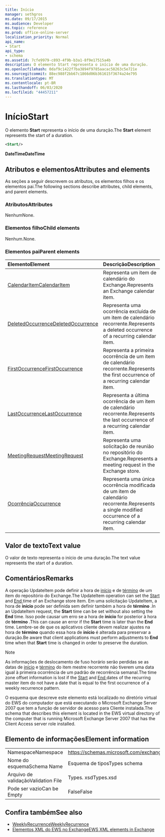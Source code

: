 ```yaml
---
title: Início
manager: sethgros
ms.date: 09/17/2015
ms.audience: Developer
ms.topic: reference
ms.prod: office-online-server
localization_priority: Normal
api_name:
- Start
api_type:
- schema
ms.assetid: 7cfe9979-c893-4f9b-b3a1-8f9e17515a4b
description: O elemento Start representa o início de uma duração.
ms.openlocfilehash: 0daf9c1422f7ba3894f9785aacac58263c5e721e
ms.sourcegitcommit: 88ec988f2bb67c1866d06b361615f3674a24e795
ms.translationtype: MT
ms.contentlocale: pt-BR
ms.lasthandoff: 06/03/2020
ms.locfileid: "44457211"
---
```

# <a name="start"></a><span data-ttu-id="fd1d8-103">Início</span><span class="sxs-lookup"><span data-stu-id="fd1d8-103">Start</span></span>

<span data-ttu-id="fd1d8-104">O elemento **Start** representa o início de uma duração.</span><span class="sxs-lookup"><span data-stu-id="fd1d8-104">The **Start** element represents the start of a duration.</span></span> 
  
```xml
<Start/>
```

<span data-ttu-id="fd1d8-105">**DateTime**</span><span class="sxs-lookup"><span data-stu-id="fd1d8-105">**DateTime**</span></span>

## <a name="attributes-and-elements"></a><span data-ttu-id="fd1d8-106">Atributos e elementos</span><span class="sxs-lookup"><span data-stu-id="fd1d8-106">Attributes and elements</span></span>

<span data-ttu-id="fd1d8-107">As seções a seguir descrevem os atributos, os elementos filhos e os elementos pai.</span><span class="sxs-lookup"><span data-stu-id="fd1d8-107">The following sections describe attributes, child elements, and parent elements.</span></span>
  
### <a name="attributes"></a><span data-ttu-id="fd1d8-108">Atributos</span><span class="sxs-lookup"><span data-stu-id="fd1d8-108">Attributes</span></span>

<span data-ttu-id="fd1d8-109">Nenhum</span><span class="sxs-lookup"><span data-stu-id="fd1d8-109">None.</span></span>
  
### <a name="child-elements"></a><span data-ttu-id="fd1d8-110">Elementos filho</span><span class="sxs-lookup"><span data-stu-id="fd1d8-110">Child elements</span></span>

<span data-ttu-id="fd1d8-111">Nenhum.</span><span class="sxs-lookup"><span data-stu-id="fd1d8-111">None.</span></span>
  
### <a name="parent-elements"></a><span data-ttu-id="fd1d8-112">Elementos pai</span><span class="sxs-lookup"><span data-stu-id="fd1d8-112">Parent elements</span></span>

|<span data-ttu-id="fd1d8-113">**Elemento**</span><span class="sxs-lookup"><span data-stu-id="fd1d8-113">**Element**</span></span>|<span data-ttu-id="fd1d8-114">**Descrição**</span><span class="sxs-lookup"><span data-stu-id="fd1d8-114">**Description**</span></span>|
|:-----|:-----|
|[<span data-ttu-id="fd1d8-115">CalendarItem</span><span class="sxs-lookup"><span data-stu-id="fd1d8-115">CalendarItem</span></span>](calendaritem.md) <br/> |<span data-ttu-id="fd1d8-116">Representa um item de calendário do Exchange.</span><span class="sxs-lookup"><span data-stu-id="fd1d8-116">Represents an Exchange calendar item.</span></span>  <br/> |
|[<span data-ttu-id="fd1d8-117">DeletedOccurrence</span><span class="sxs-lookup"><span data-stu-id="fd1d8-117">DeletedOccurrence</span></span>](deletedoccurrence.md) <br/> |<span data-ttu-id="fd1d8-118">Representa uma ocorrência excluída de um item de calendário recorrente.</span><span class="sxs-lookup"><span data-stu-id="fd1d8-118">Represents a deleted occurrence of a recurring calendar item.</span></span>  <br/> |
|[<span data-ttu-id="fd1d8-119">FirstOccurrence</span><span class="sxs-lookup"><span data-stu-id="fd1d8-119">FirstOccurrence</span></span>](firstoccurrence.md) <br/> |<span data-ttu-id="fd1d8-120">Representa a primeira ocorrência de um item de calendário recorrente.</span><span class="sxs-lookup"><span data-stu-id="fd1d8-120">Represents the first occurrence of a recurring calendar item.</span></span>  <br/> |
|[<span data-ttu-id="fd1d8-121">LastOccurrence</span><span class="sxs-lookup"><span data-stu-id="fd1d8-121">LastOccurrence</span></span>](lastoccurrence.md) <br/> |<span data-ttu-id="fd1d8-122">Representa a última ocorrência de um item de calendário recorrente.</span><span class="sxs-lookup"><span data-stu-id="fd1d8-122">Represents the last occurrence of a recurring calendar item.</span></span>  <br/> |
|[<span data-ttu-id="fd1d8-123">MeetingRequest</span><span class="sxs-lookup"><span data-stu-id="fd1d8-123">MeetingRequest</span></span>](meetingrequest.md) <br/> |<span data-ttu-id="fd1d8-124">Representa uma solicitação de reunião no repositório do Exchange.</span><span class="sxs-lookup"><span data-stu-id="fd1d8-124">Represents a meeting request in the Exchange store.</span></span>  <br/> |
|[<span data-ttu-id="fd1d8-125">Ocorrência</span><span class="sxs-lookup"><span data-stu-id="fd1d8-125">Occurrence</span></span>](occurrence.md) <br/> |<span data-ttu-id="fd1d8-126">Representa uma única ocorrência modificada de um item de calendário recorrente.</span><span class="sxs-lookup"><span data-stu-id="fd1d8-126">Represents a single modified occurrence of a recurring calendar item.</span></span>  <br/> |
   
## <a name="text-value"></a><span data-ttu-id="fd1d8-127">Valor de texto</span><span class="sxs-lookup"><span data-stu-id="fd1d8-127">Text value</span></span>

<span data-ttu-id="fd1d8-128">O valor de texto representa o início de uma duração.</span><span class="sxs-lookup"><span data-stu-id="fd1d8-128">The text value represents the start of a duration.</span></span>
  
## <a name="remarks"></a><span data-ttu-id="fd1d8-129">Comentários</span><span class="sxs-lookup"><span data-stu-id="fd1d8-129">Remarks</span></span>

<span data-ttu-id="fd1d8-130">A operação UpdateItem pode definir a hora de [início](start.md) e de [término](end-ex15websvcsotherref.md) de um item do repositório do Exchange.</span><span class="sxs-lookup"><span data-stu-id="fd1d8-130">The UpdateItem operation can set the [Start](start.md) and [End ](end-ex15websvcsotherref.md) time of an Exchange store item.</span></span> <span data-ttu-id="fd1d8-131">Em uma solicitação UpdateItem, a hora de **início** pode ser definida sem definir também a hora de **término** .</span><span class="sxs-lookup"><span data-stu-id="fd1d8-131">In an UpdateItem request, the **Start** time can be set without also setting the **End** time.</span></span> <span data-ttu-id="fd1d8-132">Isso pode causar um erro se a hora de **início** for posterior à hora de **término** .</span><span class="sxs-lookup"><span data-stu-id="fd1d8-132">This can cause an error if the **Start** time is later than the **End** time.</span></span> <span data-ttu-id="fd1d8-133">Lembre-se de que os aplicativos cliente devem realizar ajustes na hora de **término** quando essa hora de **início** é alterada para preservar a duração.</span><span class="sxs-lookup"><span data-stu-id="fd1d8-133">Be aware that client applications must perform adjustments to **End** time when that **Start** time is changed in order to preserve the duration.</span></span> 
  
> [!NOTE]
> <span data-ttu-id="fd1d8-134">As informações de deslocamento de fuso horário serão perdidas se as datas de [início](start.md) e [término](end-ex15websvcsotherref.md) do item mestre recorrente não tiverem uma data igual à primeira ocorrência de um padrão de recorrência semanal.</span><span class="sxs-lookup"><span data-stu-id="fd1d8-134">The time zone offset information is lost if the [Start](start.md) and [End ](end-ex15websvcsotherref.md) dates of the recurring master item do not have a date that is equal to the first occurrence of a weekly recurrence pattern.</span></span> 
  
<span data-ttu-id="fd1d8-135">O esquema que descreve este elemento está localizado no diretório virtual do EWS do computador que está executando o Microsoft Exchange Server 2007 que tem a função de servidor de acesso para Cliente instalada.</span><span class="sxs-lookup"><span data-stu-id="fd1d8-135">The schema that describes this element is located in the EWS virtual directory of the computer that is running Microsoft Exchange Server 2007 that has the Client Access server role installed.</span></span>
  
## <a name="element-information"></a><span data-ttu-id="fd1d8-136">Elemento de informações</span><span class="sxs-lookup"><span data-stu-id="fd1d8-136">Element information</span></span>

|||
|:-----|:-----|
|<span data-ttu-id="fd1d8-137">Namespace</span><span class="sxs-lookup"><span data-stu-id="fd1d8-137">Namespace</span></span>  <br/> |https://schemas.microsoft.com/exchange/services/2006/types  <br/> |
|<span data-ttu-id="fd1d8-138">Nome do esquema</span><span class="sxs-lookup"><span data-stu-id="fd1d8-138">Schema Name</span></span>  <br/> |<span data-ttu-id="fd1d8-139">Esquema de tipos</span><span class="sxs-lookup"><span data-stu-id="fd1d8-139">Types schema</span></span>  <br/> |
|<span data-ttu-id="fd1d8-140">Arquivo de validação</span><span class="sxs-lookup"><span data-stu-id="fd1d8-140">Validation File</span></span>  <br/> |<span data-ttu-id="fd1d8-141">Types. xsd</span><span class="sxs-lookup"><span data-stu-id="fd1d8-141">Types.xsd</span></span>  <br/> |
|<span data-ttu-id="fd1d8-142">Pode ser vazio</span><span class="sxs-lookup"><span data-stu-id="fd1d8-142">Can be Empty</span></span>  <br/> |<span data-ttu-id="fd1d8-143">False</span><span class="sxs-lookup"><span data-stu-id="fd1d8-143">False</span></span>  <br/> |
   
## <a name="see-also"></a><span data-ttu-id="fd1d8-144">Confira também</span><span class="sxs-lookup"><span data-stu-id="fd1d8-144">See also</span></span>

- [<span data-ttu-id="fd1d8-145">WeeklyRecurrence</span><span class="sxs-lookup"><span data-stu-id="fd1d8-145">WeeklyRecurrence</span></span>](weeklyrecurrence.md)
- [<span data-ttu-id="fd1d8-146">Elementos XML do EWS no Exchange</span><span class="sxs-lookup"><span data-stu-id="fd1d8-146">EWS XML elements in Exchange</span></span>](ews-xml-elements-in-exchange.md)

